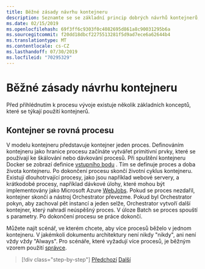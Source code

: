 ```yaml
---
title: Běžné zásady návrhu kontejneru
description: Seznamte se se základní princip dobrých návrhů kontejnerů, je to, že by měl být kontejner hostitelem pouze jednoho procesu.
ms.date: 02/15/2019
ms.openlocfilehash: 69f3ff6c9303f0c4082695d861a8c90031295b6a
ms.sourcegitcommit: f20dd18dbcf2275513281f5d9ad7ece6a62644b4
ms.translationtype: MT
ms.contentlocale: cs-CZ
ms.lasthandoff: 07/30/2019
ms.locfileid: "70295329"
---
```

# <a name="common-container-design-principles"></a>Běžné zásady návrhu kontejneru

Před přihlédnutím k procesu vývoje existuje několik základních konceptů, které se týkají použití kontejnerů.

## <a name="container-equals-a-process"></a>Kontejner se rovná procesu

V modelu kontejneru představuje kontejner jeden proces. Definováním kontejneru jako hranice procesu začínáte vytvářet primitivní prvky, které se používají ke škálování nebo dávkování procesů. Při spuštění kontejneru Docker se zobrazí definice [vstupního bodu](https://docs.docker.com/engine/reference/builder/#/entrypoint) . Tím se definuje proces a doba života kontejneru. Po dokončení procesu skončí životní cyklus kontejneru. Existují dlouhotrvající procesy, jako jsou například webové servery, a krátkodobé procesy, například dávkové úlohy, které mohou být implementovány jako Microsoft Azure [WebJobs](https://azure.microsoft.com/documentation/articles/websites-webjobs-resources/). Pokud se proces nezdařil, kontejner skončí a nástroj Orchestrator převezme. Pokud byl Orchestrator pokyn, aby zachoval pět instancí a jeden selže, Orchestrator vytvoří další kontejner, který nahradí neúspěšný proces. V úloze Batch se proces spouští s parametry. Po dokončení procesu se práce dokončí.

Můžete najít scénář, ve kterém chcete, aby více procesů běželo v jednom kontejneru. V jakémkoli dokumentu architektury není nikdy "nikdy", ani není vždy vždy "Always". Pro scénáře, které vyžadují více procesů, je běžným vzorem použití [správce](http://supervisord.org/).

>[!div class="step-by-step"]
>[Předchozí](design-docker-applications.md)
>[Další](monolithic-applications.md)
